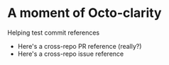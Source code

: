 # A moment of Octo-clarity

Helping test commit references

* Here's a cross-repo PR reference (really?)
* Here's a cross-repo issue reference
